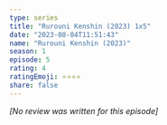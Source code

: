 ```yaml
---
type: series
title: "Rurouni Kenshin (2023) 1x5"
date: "2023-08-04T11:51:43"
name: "Rurouni Kenshin (2023)"
season: 1
episode: 5
rating: 4
ratingEmoji: ⭐️⭐️⭐️⭐️
share: false
---
```


*[No review was written for this episode]*
